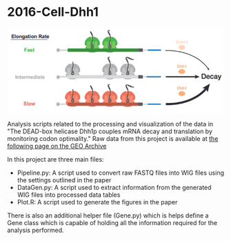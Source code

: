 # 2016-Cell-Dhh1

<p align="center">
  <img src = "https://github.com/greenlabjhmi/2016-Cell-Dhh1/blob/master/Abstract.png?raw=true" />
</p>

Analysis scripts related to the processing and visualization of the data in "The DEAD-box helicase Dhh1p couples mRNA decay and translation by monitoring codon optimality." Raw data from this project is available at [the following page on the GEO Archive](http://www.ncbi.nlm.nih.gov/geo/query/acc.cgi?acc=GSE81269)

In this project are three main files:
* Pipeline.py: A script used to convert raw FASTQ files into WIG files using the settings outlined in the paper
* DataGen.py: A script used to extract information from the generated WIG files into processed data tables
* Plot.R: A script used to generate the figures in the paper

There is also an additional helper file (Gene.py) which is helps define a Gene class which is capable of holding all the information required for the analysis performed.
